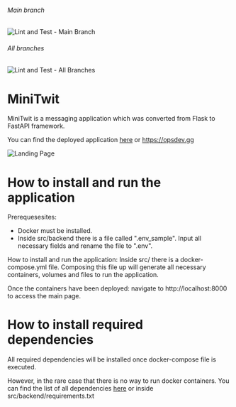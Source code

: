 ###### Main branch
![Lint and Test - Main Branch](https://github.com/MinitwitGroupI/Minitwit/actions/workflows/lint-and-test.yml/badge.svg?branch=main)

###### All branches
![Lint and Test - All Branches](https://github.com/MinitwitGroupI/Minitwit/actions/workflows/lint-and-test.yml/badge.svg)


# MiniTwit

MiniTwit is a messaging application which was converted from Flask to FastAPI framework.

You can find the deployed application [here](https://opsdev.gg) or https://opsdev.gg

![Landing Page](https://github.com//MinitwitGroupI/MiniTwit/blob/main/documentation/images/landingpage.png?raw=true)

# How to install and run the application

Prerequesesites: 
- Docker must be installed.
- Inside src/backend there is a file called ".env_sample". Input all necessary fields and rename the file to ".env".

How to install and run the application:
Inside src/ there is a docker-compose.yml file. Composing this file up will generate all necessary containers, volumes and files to run the application.

Once the containers have been deployed: navigate to http://localhost:8000 to access the main page.

# How to install required dependencies

All required dependencies will be installed once docker-compose file is executed.

However, in the rare case that there is no way to run docker containers. You can find the list of all dependencies [here](https://github.com/MinitwitGroupI/MiniTwit/blob/main/src/backend/requirements.txt) or inside src/backend/requirements.txt
